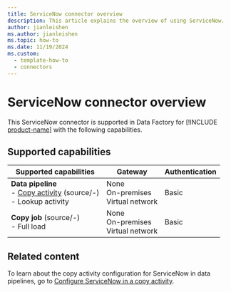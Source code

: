 ```yaml
---
title: ServiceNow connector overview
description: This article explains the overview of using ServiceNow.
author: jianleishen
ms.author: jianleishen
ms.topic: how-to
ms.date: 11/19/2024
ms.custom:
  - template-how-to
  - connectors
---
```


# ServiceNow connector overview

This ServiceNow connector is supported in Data Factory for [!INCLUDE [product-name](../includes/product-name.md)] with the following capabilities.

## Supported capabilities

| Supported capabilities| Gateway | Authentication|
|---------| --------| --------|
| **Data pipeline**<br>- [Copy activity](connector-servicenow-copy-activity.md) (source/-) <br>- Lookup activity    |None<br> On-premises<br> Virtual network |Basic |
| **Copy job** (source/-) <br>- Full load |None<br> On-premises<br> Virtual network |Basic |

## Related content

To learn about the copy activity configuration for ServiceNow in data pipelines, go to [Configure ServiceNow in a copy activity](connector-servicenow-copy-activity.md).
